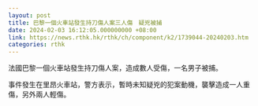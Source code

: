 ```yaml
---
layout: post
title: 巴黎一個火車站發生持刀傷人案三人傷　疑兇被捕
date: 2024-02-03 16:12:05.000000000 +08:00
link: https://news.rthk.hk/rthk/ch/component/k2/1739044-20240203.htm
categories: rthk
---
```


法國巴黎一個火車站發生持刀傷人案，造成數人受傷，一名男子被捕。

事件發生在里昂火車站，警方表示，暫時未知疑兇的犯案動機，襲擊造成一人重傷，另外兩人輕傷。
